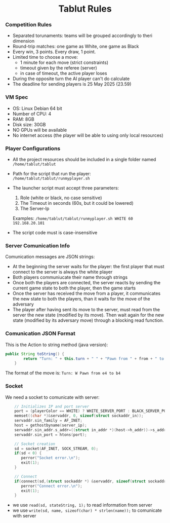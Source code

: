 <h1 align="center">Tablut Rules</h1>

### Competition Rules
- Separated torunaments: teams will be grouped accordingly to theri dimension
- Round-trip matches: one game as White, one game as Black
- Every win, 3 points. Every draw, 1 point.
- Limited time to choose a move:
    - 1 minute for each move (strict constraints)
    - timeout given by the referee (server)
    - in case of timeout, the active player loses
- During the opposite turn the AI player can't do calculate
- The deadline for sending players is 25 May 2025 (23.59)

### VM Spec
- OS: Linux Debian 64 bit
- Number of CPU: 4
- RAM: 8GB
- Disk size: 30GB
- NO GPUs will be available
- No internet access (the player will be able to using only local resources)

### Player Configurations
- All the project resources should be included in a single folder named ```/home/tablut/tablut```
- Path for the script that run the player: ```/home/tablut/tablut/runmyplayer.sh```
- The launcher script must accept three parameters:
    1. Role (white or black, no case sensitive)
    2. The Timeout in seconds (60s, but it could be lowered)
    3. The Server-Ip 

    Examples: ```/home/tablut/tablut/runmyplayer.sh WHITE 60 192.168.20.101```
- The script code must is case-insensitive

### Server Comunication Info
Comunication messages are JSON strings:
- At the beginning the server waits for the player: the first player that must connect to the server is always the white player
- Both players communiucate their name through strings
- Once both the players are connected, the server reacts by sending the current game state to both the player, then the game starts
- Once the server has received the move from a player, it communicates the new state to both the players, than it waits for the move of the adversary
- The player after having sent its move to the server, must read from the server the new state (modified by its move). Then wait again for the new state (modified by its adversary move) through a blocking read function.

### Comunication JSON Format
This is the Action to string method (java version):
```Java
public String toString() {
		return "Turn: " + this.turn + " " + "Pawn from " + from + " to " + to;
	}
```
The format of the move is: ``` Turn: W Pawn from e4 to b4 ```

### Socket
We need a socket to comunicate with server:
```C
    // Initializes IP and port server
	port = (playerColor == WHITE) ? WHITE_SERVER_PORT : BLACK_SERVER_PORT;
	memset((char *)&servaddr, 0, sizeof(struct sockaddr_in));
	servaddr.sin_family = AF_INET;
	host = gethostbyname(server_ip);
	servaddr.sin_addr.s_addr=((struct in_addr *)(host->h_addr))->s_addr;
	servaddr.sin_port = htons(port);

    // Socket creation
	sd = socket(AF_INET, SOCK_STREAM, 0);
	if(sd < 0) {
	   perror("Socket error.\n");
	   exit(1);
	}

	// Connect
	if(connect(sd,(struct sockaddr *) &servaddr, sizeof(struct sockaddr)) < 0) {
	   perror("Connect error.\n");
	   exit(1);
	}

 ``` 
- we use ```read(sd, stateString, 1);``` to read information from server
- we use ```write(sd, name, sizeof(char) * strlen(name));``` to comunicate with server